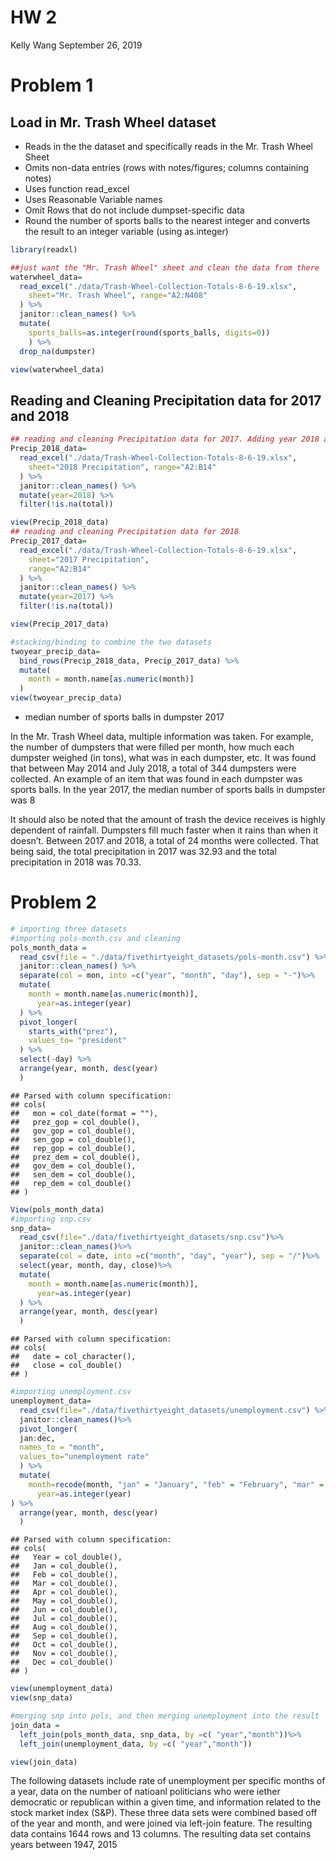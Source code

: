 HW 2
================
Kelly Wang
September 26, 2019

# Problem 1

## Load in Mr. Trash Wheel dataset

  - Reads in the the dataset and specifically reads in the Mr. Trash
    Wheel Sheet
  - Omits non-data entries (rows with notes/figures; columns containing
    notes)
  - Uses function read\_excel
  - Uses Reasonable Variable names
  - Omit Rows that do not include dumpset-specific data
  - Round the number of sports balls to the nearest integer and converts
    the result to an integer variable (using as.integer)

<!-- end list -->

``` r
library(readxl)

##just want the "Mr. Trash Wheel" sheet and clean the data from there
waterwheel_data=
  read_excel("./data/Trash-Wheel-Collection-Totals-8-6-19.xlsx", 
    sheet="Mr. Trash Wheel", range="A2:N408"
  ) %>%
  janitor::clean_names() %>%
  mutate(
    sports_balls=as.integer(round(sports_balls, digits=0)) 
    ) %>%
  drop_na(dumpster)

view(waterwheel_data)
```

## Reading and Cleaning Precipitation data for 2017 and 2018

``` r
## reading and cleaning Precipitation data for 2017. Adding year 2018 and omitting rows without preciptiation data  
Precip_2018_data=
  read_excel("./data/Trash-Wheel-Collection-Totals-8-6-19.xlsx", 
    sheet="2018 Precipitation", range="A2:B14"
  ) %>%
  janitor::clean_names() %>%
  mutate(year=2018) %>%
  filter(!is.na(total))

view(Precip_2018_data)
## reading and cleaning Precipitation data for 2018
Precip_2017_data=
  read_excel("./data/Trash-Wheel-Collection-Totals-8-6-19.xlsx", 
    sheet="2017 Precipitation",
    range="A2:B14"
  ) %>%
  janitor::clean_names() %>%
  mutate(year=2017) %>%
  filter(!is.na(total))

view(Precip_2017_data)

#stacking/binding to combine the two datasets 
twoyear_precip_data=
  bind_rows(Precip_2018_data, Precip_2017_data) %>%
  mutate(
    month = month.name[as.numeric(month)]
  )
view(twoyear_precip_data)
```

  - median number of sports balls in dumpster 2017

In the Mr. Trash Wheel data, multiple information was taken. For
example, the number of dumpsters that were filled per month, how much
each dumpster weighed (in tons), what was in each dumpster, etc. It was
found that between May 2014 and July 2018, a total of 344 dumpsters were
collected. An example of an item that was found in each dumpster was
sports balls. In the year 2017, the median number of sports balls in
dumpster was 8

It should also be noted that the amount of trash the device receives is
highly dependent of rainfall. Dumpsters fill much faster when it rains
than when it doesn’t. Between 2017 and 2018, a total of 24 months were
collected. That being said, the total precipitation in 2017 was 32.93
and the total precipitation in 2018 was 70.33.

# Problem 2

``` r
# importing three datasets
#importing pols-month.csv and cleaning
pols_month_data =
  read_csv(file = "./data/fivethirtyeight_datasets/pols-month.csv") %>%
  janitor::clean_names() %>%
  separate(col = mon, into =c("year", "month", "day"), sep = "-")%>%
  mutate(
    month = month.name[as.numeric(month)],
      year=as.integer(year)
  ) %>%
  pivot_longer(
    starts_with("prez"),
    values_to= "president"
  ) %>% 
  select(-day) %>% 
  arrange(year, month, desc(year)
  )
```

    ## Parsed with column specification:
    ## cols(
    ##   mon = col_date(format = ""),
    ##   prez_gop = col_double(),
    ##   gov_gop = col_double(),
    ##   sen_gop = col_double(),
    ##   rep_gop = col_double(),
    ##   prez_dem = col_double(),
    ##   gov_dem = col_double(),
    ##   sen_dem = col_double(),
    ##   rep_dem = col_double()
    ## )

``` r
View(pols_month_data)
#importing snp.csv 
snp_data=
  read_csv(file="./data/fivethirtyeight_datasets/snp.csv")%>%
  janitor::clean_names()%>%
  separate(col = date, into =c("month", "day", "year"), sep = "/")%>%
  select(year, month, day, close)%>%
  mutate(
    month = month.name[as.numeric(month)], 
      year=as.integer(year)
  ) %>% 
  arrange(year, month, desc(year)
  )
```

    ## Parsed with column specification:
    ## cols(
    ##   date = col_character(),
    ##   close = col_double()
    ## )

``` r
#importing unemployment.csv
unemployment_data=
  read_csv(file="./data/fivethirtyeight_datasets/unemployment.csv") %>%
  janitor::clean_names()%>%
  pivot_longer(
  jan:dec,
  names_to = "month",
  values_to="unemployment rate"
  ) %>% 
  mutate(
    month=recode(month, "jan" = "January", "feb" = "February", "mar" = "March", "apr"= "April" , "may"= "May", "jun" = "June", "jul" = "July", "aug"="August", "sep" = "September", "oct" = "October", "nov" = "November", "dec" = "December"), 
      year=as.integer(year)
) %>% 
  arrange(year, month, desc(year)
  )
```

    ## Parsed with column specification:
    ## cols(
    ##   Year = col_double(),
    ##   Jan = col_double(),
    ##   Feb = col_double(),
    ##   Mar = col_double(),
    ##   Apr = col_double(),
    ##   May = col_double(),
    ##   Jun = col_double(),
    ##   Jul = col_double(),
    ##   Aug = col_double(),
    ##   Sep = col_double(),
    ##   Oct = col_double(),
    ##   Nov = col_double(),
    ##   Dec = col_double()
    ## )

``` r
view(unemployment_data)
view(snp_data)

#merging snp into pols, and then merging unemployment into the result
join_data = 
  left_join(pols_month_data, snp_data, by =c( "year","month"))%>%
  left_join(unemployment_data, by =c( "year","month"))

view(join_data)
```

The following datasets include rate of unemployment per specific months
of a year, data on the number of natioanl politicians who were iether
democratic or republican within a given time, and information related to
the stock market index (S\&P). These three data sets were combined based
off of the year and month, and were joined via left-join feature. The
resulting data contains 1644 rows and 13 columns. The resulting data set
contains years between 1947, 2015
